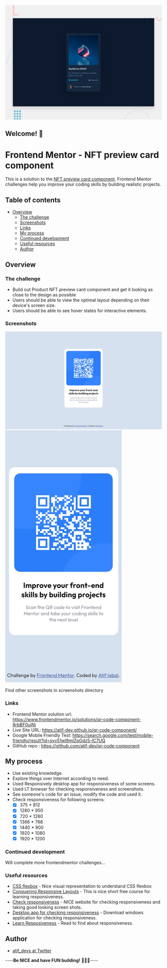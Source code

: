 

![Design preview for the NFT preview card component coding challenge](./design/desktop-preview.jpg)

## Welcome! 👋

# Frontend Mentor - NFT preview card component

This is a solution to the [NFT preview card component](https://www.frontendmentor.io/challenges/nft-preview-card-component-SbdUL_w0U). Frontend Mentor challenges help you improve your coding skills by building realistic projects. 

## Table of contents

- [Overview](#overview)
  - [The challenge](#the-challenge)
  - [Screenshots](#screenshots)
  - [Links](#links)
  - [My process](#my-process)
  - [Continued development](#continued-development)
  - [Useful resources](#useful-resources)
  - [Author](#author)

## Overview

### The challenge

- Build out Product NFT preview card component and get it looking as close to the design as possible
- Users should be able to view the optimal layout depending on their device's screen size.
- Users should be able to see hover states for interactive elements.

### Screenshots

![PC View](https://github.com/atif-dev/qr-code-component/blob/main/screenshots/screen(1400%20by%20900).jpg?raw=true)
![Mobile view](https://github.com/atif-dev/qr-code-component/blob/main/screenshots/Phone%20X.jpg?raw=true)
  <p>Find other screenshots in screenshots directory</p>

### Links

- Frontend Mentor solution url:  https://www.frontendmentor.io/solutions/qr-code-component-8rbBF0ujNj
- Live Site URL: https://atif-dev.github.io/qr-code-component/
- Google Mobile Friendly Test: https://search.google.com/test/mobile-friendly/result?id=syv51wl9mIZpGdz5-lC7UQ
- GitHub repo : https://github.com/atif-dev/qr-code-component

## My process

  - Use existing knowledge.
  - Explore things over Internet according to need.
  - Used Responsively desktop app for responsiveness of some screens.
  - Used LT browser for checking responsiveness and screenshots.
  - See someone's code for an issue, modify the code and used it.
  - Check responsiveness for following screens:
	  - [x] 375 * 812
	  - [x] 1280 * 950
	  - [x] 720 * 1280
	  - [x] 1366 * 768
	  - [x] 1440 * 900
	  - [x] 1920 * 1080
	  - [x] 1920 * 1200

### Continued development

  Will complete more frontendmentor challenges... 

### Useful resources

- [CSS flexbox](https://css-tricks.com/snippets/css/a-guide-to-flexbox/) - Nice visual representation to understand CSS flexbox 
- [Conquering Responsive Layouts](https://courses.kevinpowell.co/conquering-responsive-layouts) - This is nice short free course for learning responsiveness.
- [Check responsiveness](https://www.lambdatest.com/mobile-view-website) - NICE website for checking responsiveness and taking good looking screen shots.
- [Desktop app for checking responsiveness](https://responsively.app/) - Download windows application for checking responsiveness.
- [Learn Resposiveness](https://web.dev/learn/design/) - Read to find about responsiveness.

## Author

- [atif_devs at Twitter](https://twitter.com/atif_devs)

----**Be NICE and have FUN building!** 🚀😎😇----
